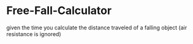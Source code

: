 # Free-Fall-Calculator
given the time you calculate the distance traveled of a falling object (air resistance is ignored)
